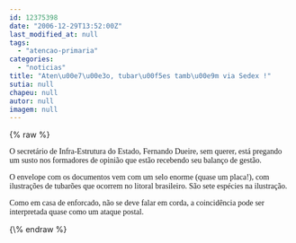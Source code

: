 ```yaml
---
id: 12375398
date: "2006-12-29T13:52:00Z"
last_modified_at: null
tags:
  - "atencao-primaria"
categories:
  - "noticias"
title: "Aten\u00e7\u00e3o, tubar\u00f5es tamb\u00e9m via Sedex !"
sutia: null
chapeu: null
autor: null
imagem: null
---
```

{\% raw %}
<p><P><FONT face=Verdana>O secretário de Infra-Estrutura do Estado, Fernando Dueire, sem querer, está pregando um susto nos formadores de opinião que estão recebendo seu balanço de gestão.</FONT></P></p>
<p><P><FONT face=Verdana>O envelope com os documentos vem com um selo enorme (quase um placa!), com ilustrações de tubarões que ocorrem no litoral brasileiro. São sete espécies na ilustração.</FONT></P></p>
<p><P><FONT face=Verdana>Como em casa de enforcado, não se deve falar em corda, a coincidência pode ser interpretada quase como um ataque postal.</FONT></P> </p>
{\% endraw %}